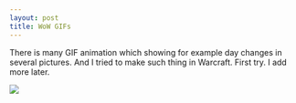 ```yaml
---
layout: post
title: WoW GIFs
---
```


There is many GIF animation which showing for example day changes in several pictures. And I tried to make such thing in Warcraft. First try. I add more later.

<img src="https://dl.dropboxusercontent.com/u/21787411/blog-images/wow-first.gif"/>
